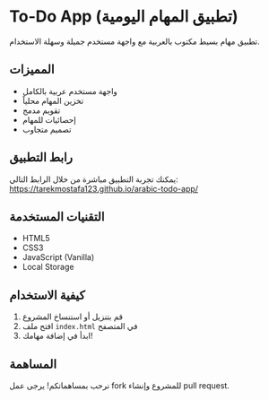 # To-Do App (تطبيق المهام اليومية)

تطبيق مهام بسيط مكتوب بالعربية مع واجهة مستخدم جميلة وسهلة الاستخدام.

## المميزات
- واجهة مستخدم عربية بالكامل
- تخزين المهام محلياً
- تقويم مدمج
- إحصائيات للمهام
- تصميم متجاوب

## رابط التطبيق
يمكنك تجربة التطبيق مباشرة من خلال الرابط التالي:
https://tarekmostafa123.github.io/arabic-todo-app/

## التقنيات المستخدمة
- HTML5
- CSS3
- JavaScript (Vanilla)
- Local Storage

## كيفية الاستخدام
1. قم بتنزيل أو استنساخ المشروع
2. افتح ملف `index.html` في المتصفح
3. ابدأ في إضافة مهامك!

## المساهمة
نرحب بمساهماتكم! يرجى عمل fork للمشروع وإنشاء pull request.

